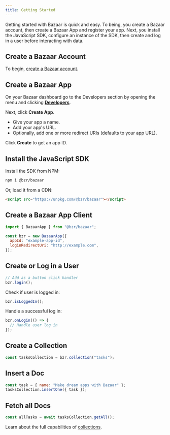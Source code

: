 ```yaml
---
title: Getting Started
---
```


Getting started with Bazaar is quick and easy. To being, you create a Bazaar account, then create a Bazaar App and register your app. Next, you install the JavaScript SDK, configure an instance of the SDK, then create and log in a user before interacting with data.

## Create a Bazaar Account

To begin, [create a Bazaar account](https://cloud.bzr.dev/login).

## Create a Bazaar App

On your Bazaar dashboard go to the Developers section by opening the menu and clicking [**Developers**](https://cloud.bzr.dev/developers).

Next, click **Create App**.

- Give your app a name.
- Add your app's URL.
- Optionally, add one or more redirect URIs (defaults to your app URL).

Click **Create** to get an app ID.

## Install the JavaScript SDK

Install the SDK from NPM:

```bash
npm i @bzr/bazaar
```

Or, load it from a CDN:

```html
<script src="https://unpkg.com/@bzr/bazaar"></script>
```

## Create a Bazaar App Client

```js
import { BazaarApp } from "@bzr/bazaar";

const bzr = new BazaarApp({
  appId: "example-app-id",
  loginRedirectUri: "http://example.com",
});
```

## Create or Log in a User

```js
// Add as a button click handler
bzr.login();
```

Check if user is logged in:

```js
bzr.isLoggedIn();
```

Handle a successful log in:

```js
bzr.onLogin(() => {
  // Handle user log in
});
```

## Create a Collection

```js
const tasksCollection = bzr.collection("tasks");
```

## Insert a Doc

```js
const task = { name: "Make dream apps with Bazaar" };
tasksCollection.insertOne({ task });
```

## Fetch all Docs

```js
const allTasks = await tasksCollection.getAll();
```

Learn about the full capabilities of [collections](/docs/features/collections).
